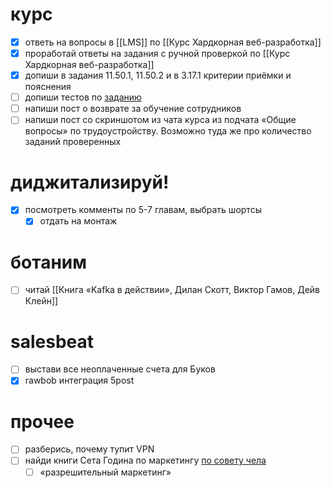# курс
- [x] ответь на вопросы в [[LMS]] по [[Курс Хардкорная веб-разработка]]
- [x] проработай ответы на задания с ручной проверкой по [[Курс Хардкорная веб-разработка]]
- [x] допиши в задания 11.50.1, 11.50.2 и в 3.17.1 критерии приёмки и пояснения
- [ ] допиши тестов по [заданию](https://learn.to.digital/lesson/be33b14bd9b9478ab0758a3e61c03db7/practice/11#comment-c449c70c01b24af492ebf03c788348ff)
- [ ] напиши пост о возврате за обучение сотрудников
- [ ] напиши пост со скриншотом из чата курса из подчата «Общие вопросы» по трудоустройству. Возможно туда же про количество заданий проверенных
# диджитализируй!
- [x] посмотреть комменты по 5-7 главам, выбрать шортсы
	- [x] отдать на монтаж
# ботаним
- [ ] читай [[Книга «Kafka в действии», Дилан Скотт, Виктор Гамов, Дейв Клейн]]
# salesbeat
- [ ] выстави все неоплаченные счета для Буков
- [x] rawbob интеграция 5post
# прочее
- [ ] разберись, почему тупит VPN
- [ ] найди книги Сета Година по маркетингу [по совету чела](https://www.youtube.com/watch?v=ct3788HZCRc)
	- [ ] «разрешительный маркетинг»